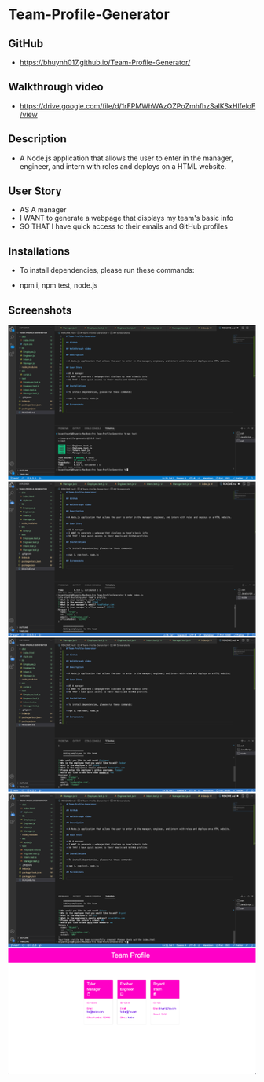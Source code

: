 # Team-Profile-Generator

## GitHub 
* https://bhuynh017.github.io/Team-Profile-Generator/

## Walkthrough video

* https://drive.google.com/file/d/1rFPMWhWAzOZPoZmhfhzSalKSxHlfeloF/view

## Description

* A Node.js application that allows the user to enter in the manager, engineer, and intern with roles and deploys on a HTML website.

## User Story

* AS A manager
* I WANT to generate a webpage that displays my team's basic info
* SO THAT I have quick access to their emails and GitHub profiles

## Installations 

* To install dependencies, please run these commands:

* npm i, npm test, node.js

## Screenshots

![Alt text](images/Screen%20Shot%202022-12-12%20at%206.14.03%20PM.png)
![Alt text](images/Screen%20Shot%202022-12-12%20at%206.14.45%20PM.png)
![Alt text](images/Screen%20Shot%202022-12-12%20at%206.15.06%20PM.png)
![Alt text](images/Screen%20Shot%202022-12-12%20at%206.15.30%20PM.png)
![Alt text](images/Screen%20Shot%202022-12-12%20at%206.15.47%20PM.png)